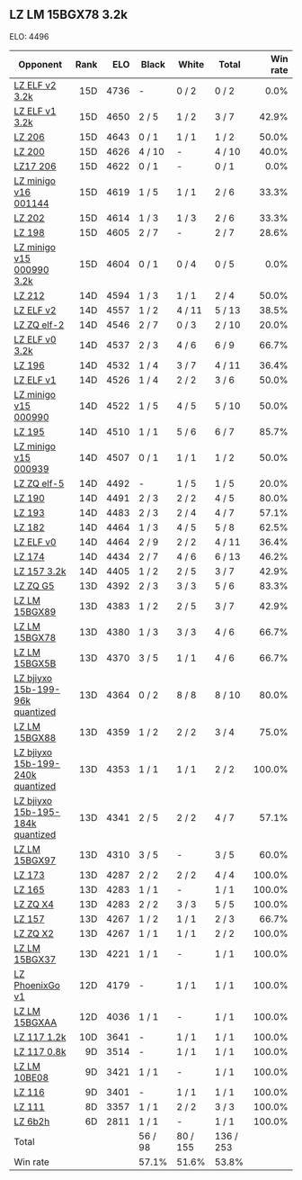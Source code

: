 ## LZ LM 15BGX78 3.2k ##

ELO: 4496

Opponent | Rank | ELO | Black | White | Total | Win rate
---------|-----:|----:|-------|-------|-------|-------:
[LZ ELF v2 3.2k](LZ%20ELF%20v2%203.2k.md) | 15D | 4736 | - | 0 / 2 | 0 / 2 | 0.0%
[LZ ELF v1 3.2k](LZ%20ELF%20v1%203.2k.md) | 15D | 4650 | 2 / 5 | 1 / 2 | 3 / 7 | 42.9%
[LZ 206](LZ%20206.md) | 15D | 4643 | 0 / 1 | 1 / 1 | 1 / 2 | 50.0%
[LZ 200](LZ%20200.md) | 15D | 4626 | 4 / 10 | - | 4 / 10 | 40.0%
[LZ17 206](LZ17%20206.md) | 15D | 4622 | 0 / 1 | - | 0 / 1 | 0.0%
[LZ minigo v16 001144](LZ%20minigo%20v16%20001144.md) | 15D | 4619 | 1 / 5 | 1 / 1 | 2 / 6 | 33.3%
[LZ 202](LZ%20202.md) | 15D | 4614 | 1 / 3 | 1 / 3 | 2 / 6 | 33.3%
[LZ 198](LZ%20198.md) | 15D | 4605 | 2 / 7 | - | 2 / 7 | 28.6%
[LZ minigo v15 000990 3.2k](LZ%20minigo%20v15%20000990%203.2k.md) | 15D | 4604 | 0 / 1 | 0 / 4 | 0 / 5 | 0.0%
[LZ 212](LZ%20212.md) | 14D | 4594 | 1 / 3 | 1 / 1 | 2 / 4 | 50.0%
[LZ ELF v2](LZ%20ELF%20v2.md) | 14D | 4557 | 1 / 2 | 4 / 11 | 5 / 13 | 38.5%
[LZ ZQ elf-2](LZ%20ZQ%20elf-2.md) | 14D | 4546 | 2 / 7 | 0 / 3 | 2 / 10 | 20.0%
[LZ ELF v0 3.2k](LZ%20ELF%20v0%203.2k.md) | 14D | 4537 | 2 / 3 | 4 / 6 | 6 / 9 | 66.7%
[LZ 196](LZ%20196.md) | 14D | 4532 | 1 / 4 | 3 / 7 | 4 / 11 | 36.4%
[LZ ELF v1](LZ%20ELF%20v1.md) | 14D | 4526 | 1 / 4 | 2 / 2 | 3 / 6 | 50.0%
[LZ minigo v15 000990](LZ%20minigo%20v15%20000990.md) | 14D | 4522 | 1 / 5 | 4 / 5 | 5 / 10 | 50.0%
[LZ 195](LZ%20195.md) | 14D | 4510 | 1 / 1 | 5 / 6 | 6 / 7 | 85.7%
[LZ minigo v15 000939](LZ%20minigo%20v15%20000939.md) | 14D | 4507 | 0 / 1 | 1 / 1 | 1 / 2 | 50.0%
[LZ ZQ elf-5](LZ%20ZQ%20elf-5.md) | 14D | 4492 | - | 1 / 5 | 1 / 5 | 20.0%
[LZ 190](LZ%20190.md) | 14D | 4491 | 2 / 3 | 2 / 2 | 4 / 5 | 80.0%
[LZ 193](LZ%20193.md) | 14D | 4483 | 2 / 3 | 2 / 4 | 4 / 7 | 57.1%
[LZ 182](LZ%20182.md) | 14D | 4464 | 1 / 3 | 4 / 5 | 5 / 8 | 62.5%
[LZ ELF v0](LZ%20ELF%20v0.md) | 14D | 4464 | 2 / 9 | 2 / 2 | 4 / 11 | 36.4%
[LZ 174](LZ%20174.md) | 14D | 4434 | 2 / 7 | 4 / 6 | 6 / 13 | 46.2%
[LZ 157 3.2k](LZ%20157%203.2k.md) | 14D | 4405 | 1 / 2 | 2 / 5 | 3 / 7 | 42.9%
[LZ ZQ G5](LZ%20ZQ%20G5.md) | 13D | 4392 | 2 / 3 | 3 / 3 | 5 / 6 | 83.3%
[LZ LM 15BGX89](LZ%20LM%2015BGX89.md) | 13D | 4383 | 1 / 2 | 2 / 5 | 3 / 7 | 42.9%
[LZ LM 15BGX78](LZ%20LM%2015BGX78.md) | 13D | 4380 | 1 / 3 | 3 / 3 | 4 / 6 | 66.7%
[LZ LM 15BGX5B](LZ%20LM%2015BGX5B.md) | 13D | 4370 | 3 / 5 | 1 / 1 | 4 / 6 | 66.7%
[LZ bjiyxo 15b-199-96k quantized](LZ%20bjiyxo%2015b-199-96k%20quantized.md) | 13D | 4364 | 0 / 2 | 8 / 8 | 8 / 10 | 80.0%
[LZ LM 15BGX88](LZ%20LM%2015BGX88.md) | 13D | 4359 | 1 / 2 | 2 / 2 | 3 / 4 | 75.0%
[LZ bjiyxo 15b-199-240k quantized](LZ%20bjiyxo%2015b-199-240k%20quantized.md) | 13D | 4353 | 1 / 1 | 1 / 1 | 2 / 2 | 100.0%
[LZ bjiyxo 15b-195-184k quantized](LZ%20bjiyxo%2015b-195-184k%20quantized.md) | 13D | 4341 | 2 / 5 | 2 / 2 | 4 / 7 | 57.1%
[LZ LM 15BGX97](LZ%20LM%2015BGX97.md) | 13D | 4310 | 3 / 5 | - | 3 / 5 | 60.0%
[LZ 173](LZ%20173.md) | 13D | 4287 | 2 / 2 | 2 / 2 | 4 / 4 | 100.0%
[LZ 165](LZ%20165.md) | 13D | 4283 | 1 / 1 | - | 1 / 1 | 100.0%
[LZ ZQ X4](LZ%20ZQ%20X4.md) | 13D | 4283 | 2 / 2 | 3 / 3 | 5 / 5 | 100.0%
[LZ 157](LZ%20157.md) | 13D | 4267 | 1 / 2 | 1 / 1 | 2 / 3 | 66.7%
[LZ ZQ X2](LZ%20ZQ%20X2.md) | 13D | 4267 | 1 / 1 | 1 / 1 | 2 / 2 | 100.0%
[LZ LM 15BGX37](LZ%20LM%2015BGX37.md) | 13D | 4221 | 1 / 1 | - | 1 / 1 | 100.0%
[LZ PhoenixGo v1](LZ%20PhoenixGo%20v1.md) | 12D | 4179 | - | 1 / 1 | 1 / 1 | 100.0%
[LZ LM 15BGXAA](LZ%20LM%2015BGXAA.md) | 12D | 4036 | 1 / 1 | - | 1 / 1 | 100.0%
[LZ 117 1.2k](LZ%20117%201.2k.md) | 10D | 3641 | - | 1 / 1 | 1 / 1 | 100.0%
[LZ 117 0.8k](LZ%20117%200.8k.md) | 9D | 3514 | - | 1 / 1 | 1 / 1 | 100.0%
[LZ LM 10BE08](LZ%20LM%2010BE08.md) | 9D | 3421 | 1 / 1 | - | 1 / 1 | 100.0%
[LZ 116](LZ%20116.md) | 9D | 3401 | - | 1 / 1 | 1 / 1 | 100.0%
[LZ 111](LZ%20111.md) | 8D | 3357 | 1 / 1 | 2 / 2 | 3 / 3 | 100.0%
[LZ 6b2h](LZ%206b2h.md) | 6D | 2811 | 1 / 1 | - | 1 / 1 | 100.0%
Total | | | 56 / 98 | 80 / 155 | 136 / 253 | 
Win rate| | | 57.1% | 51.6% | 53.8% | 
